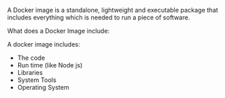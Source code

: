 
A Docker image is a standalone, lightweight and executable package that includes everything which is needed to run a piece of software.

What does a Docker Image include:

A docker image includes:
- The code
- Run time (like Node js)
- Libraries
- System Tools
- Operating System

